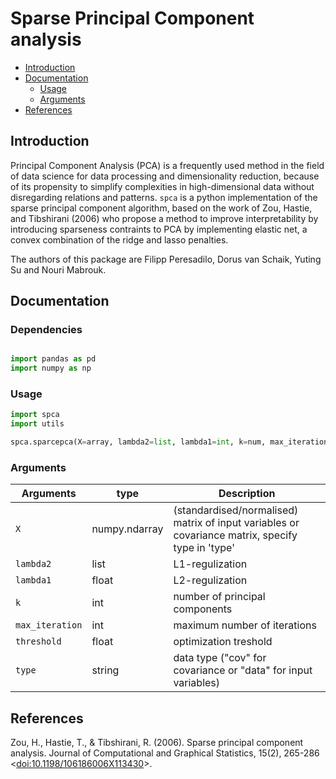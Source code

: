 # Sparse Principal Component analysis

- [Introduction](#introduction)
- [Documentation](#documentation)
	- [Usage](#usage)
	- [Arguments](#arguments)
- [References](#references)

## Introduction

Principal Component Analysis (PCA) is a frequently used method in the field of data science for data processing and dimensionality reduction, because of its propensity to simplify complexities in high-dimensional data without disregarding relations and patterns. `spca` is a python implementation of the sparse principal component algorithm, based on the work of Zou, Hastie, and Tibshirani (2006) who propose a method to improve interpretability by introducing sparseness contraints to PCA by implementing elastic net, a convex combination of the ridge and lasso penalties.

The authors of this package are Filipp Peresadilo, Dorus van Schaik, Yuting Su and Nouri Mabrouk.

## Documentation

### Dependencies

```python

import pandas as pd
import numpy as np

```

### Usage

```python
import spca
import utils

spca.sparcepca(X=array, lambda2=list, lambda1=int, k=num, max_iteration=float, threshold=float, type=string)
```

### Arguments

| Arguments     | type           | Description  |
| ------------- |-------------| -----|
| `X`     | numpy.ndarray | (standardised/normalised) matrix of input variables or covariance matrix, specify type in 'type'|
| `lambda2`      | list      |   L1-regulization |
| `lambda1` |   float    |   L2-regulization  |
| `k` |   int    |  number of principal components  |
| `max_iteration` |  int     | maximum number of iterations   |
| `threshold` |    float   |  optimization treshold  |
| `type` |    string   |  data type ("cov" for covariance or "data" for input variables)  |

## References

Zou, H., Hastie, T., & Tibshirani, R. (2006). Sparse principal component analysis. Journal of Computational and Graphical Statistics, 15(2), 265-286 <[doi:10.1198/106186006X113430](https://doi.org/10.1198%2F106186006X113430)>.

